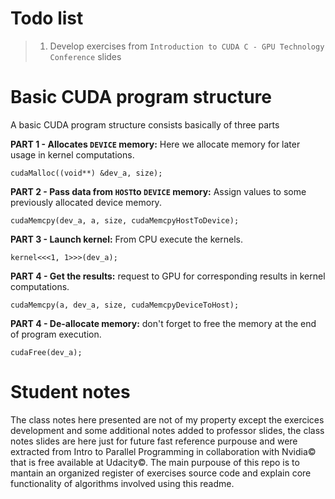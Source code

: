 # Todo list
> 1) Develop exercises from `Introduction to CUDA C - GPU Technology Conference` slides

# Basic CUDA program structure

A basic CUDA program structure consists basically of three parts

**PART 1 - Allocates `DEVICE` memory:** Here we allocate memory for later usage in kernel computations.

	cudaMalloc((void**) &dev_a, size);

**PART 2 - Pass data from `HOST`to `DEVICE` memory:** Assign values to some previously allocated device memory.

	cudaMemcpy(dev_a, a, size, cudaMemcpyHostToDevice);

**PART 3 -	Launch kernel:** From CPU execute the kernels.

	kernel<<<1, 1>>>(dev_a);

**PART 4 -	Get the results:** request to GPU for corresponding results in kernel computations.

	cudaMemcpy(a, dev_a, size, cudaMemcpyDeviceToHost);

**PART 4 -	De-allocate memory:** don't forget to free the memory at the end of program execution.

	cudaFree(dev_a);

# Student notes

The class notes here presented are not of my property except the exercices development and some additional notes added to professor slides, the class notes slides are here just for future fast reference purpouse and were extracted from Intro to Parallel Programming in collaboration with Nvidia© that is free available at Udacity©.
The main purpouse of this repo is to mantain an organized register of exercises source code and explain core functionality of algorithms involved using this readme.